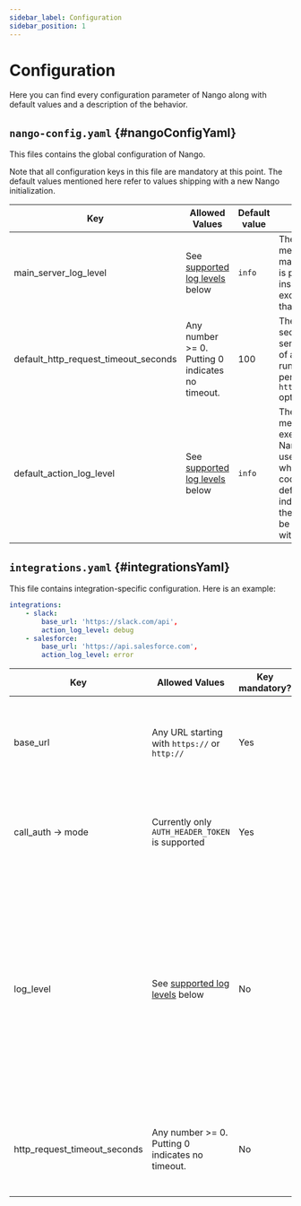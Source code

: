 ```yaml
---
sidebar_label: Configuration
sidebar_position: 1
---
```


# Configuration

Here you can find every configuration parameter of Nango along with default values and a description of the behavior.

## `nango-config.yaml` {#nangoConfigYaml}

This files contains the global configuration of Nango.

Note that all configuration keys in this file are mandatory at this point. The default values mentioned here refer to values shipping with a new Nango initialization.

| Key | Allowed Values | Default value | Description |
|---|---|---|---|
| main_server_log_level | See [supported log levels](#logLevels) below | `info` | The minimum log level of log messages emitted from the main Nango server code. This is pretty much everything inside of the Nango server except for the Actions code that runs inside the runtime |
| default_http_request_timeout_seconds | Any number >= 0. Putting 0 indicates no timeout. | 100 | The default timeout (in seconds) of HTTP requests sent as part of the execution of an Action in the Nango runtime. Can be overwritten per Integration with the `http_request_timeout_seconds` option |
| default_action_log_level | See [supported log levels](#logLevels) below | `info` | The minimum log level of log messages emitted from the execution of an Action in Nango. This applies to both user defined log messages, which are part of the Action code, as well as system defined log messages which indicate the start and end of the Action's execution. Can be overwritten per Integration with the `log_level` option |


## `integrations.yaml` {#integrationsYaml}

This file contains integration-specific configuration. Here is an example:
```yaml
integrations:
    - slack:
        base_url: 'https://slack.com/api',
        action_log_level: debug
    - salesforce:
        base_url: 'https://api.salesforce.com',
        action_log_level: error
```

| Key | Allowed Values | Key mandatory? | Default value | Description |
|---|---|---|---|---|
| base_url | Any URL starting with `https://` or `http://` | Yes | __n/a, must be supplied by the user__ | The base URL which will be prepended on any http request made from Actions in this Integration. See [[ACTION DOCU]] for details |
| call_auth -> mode | Currently only `AUTH_HEADER_TOKEN` is supported | Yes | `AUTH_HEADER_TOKEN` | How authorization works for the API, `AUTH_HEADER_TOKEN` means Nango will add an `Authorization: Beaer XXXXXXXXX` header |
| log_level | See [supported log levels](#logLevels) below | No | Falls back to `default_action_log_level` if not supplied | The minimum log level of log messages emitted from the execution of an Action from this Integration in Nango. This applies to both user defined log messages, which are part of the Action code, as well as system defined log messages which indicate the start and end of the Action's execution. |
| http_request_timeout_seconds | Any number >= 0. Putting 0 indicates no timeout. | No | Falls back to `default_http_request_timeout_seconds` if not supplied | The default timeout (in seconds) of HTTP requests sent as part of the execution of an Action in the Nango runtime. |
